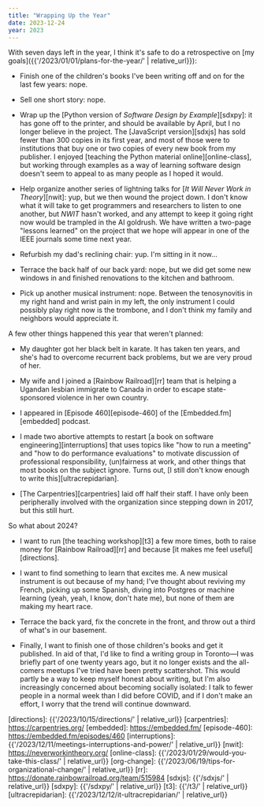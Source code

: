 ```yaml
---
title: "Wrapping Up the Year"
date: 2023-12-24
year: 2023
---
```


With seven days left in the year,
I think it's safe to do a retrospective on
[my goals]({{'/2023/01/01/plans-for-the-year/' | relative_url}}):

-   Finish one of the children's books I've been writing off and on for the last few years:
    nope.

-   Sell one short story:
    nope.

-   Wrap up the [Python version of *Software Design by Example*][sdxpy]:
    it has gone off to the printer,
    and should be available by April,
    but I no longer believe in the project.
    The [JavaScript version][sdxjs] has sold fewer than 300 copies in its first year,
    and most of those were to institutions
    that buy one or two copies of every new book from my publisher.
    I enjoyed [teaching the Python material online][online-class],
    but working through examples as a way of learning software design
    doesn't seem to appeal to as many people as I hoped it would.

-   Help organize another series of lightning talks for [*It Will Never Work in Theory*][nwit]:
    yup,
    but we then wound the project down.
    I don't know what it will take to get programmers and researchers to listen to one another,
    but *NWIT* hasn't worked,
    and any attempt to keep it going right now would be trampled in the AI goldrush.
    We have written a two-page "lessons learned" on the project
    that we hope will appear in one of the IEEE journals some time next year.

-   Refurbish my dad's reclining chair:
    yup.
    I'm sitting in it now…

-   Terrace the back half of our back yard:
    nope,
    but we did get some new windows in
    and finished renovations to the kitchen and bathroom.

-   Pick up another musical instrument:
    nope.
    Between the tenosynovitis in my right hand and wrist pain in my left,
    the only instrument I could possibly play right now is the trombone,
    and I don't think my family and neighbors would appreciate it.

A few other things happened this year that weren't planned:

-   My daughter got her black belt in karate.
    It has taken ten years,
    and she's had to overcome recurrent back problems,
    but we are very proud of her.

-   My wife and I joined a [Rainbow Railroad][rr] team
    that is helping a Ugandan lesbian immigrate to Canada
    in order to escape state-sponsored violence in her own country.

-   I appeared in [Episode 460][episode-460] of the [Embedded.fm][embedded] podcast.

-   I made two abortive attempts to restart
    [a book on software engineering][interruptions]
    that uses topics like "how to run a meeting" and "how to do performance evaluations"
    to motivate discussion of professional responsibility,
    (un)fairness at work,
    and other things that most books on the subject ignore.
    Turns out,
    [I still don't know enough to write this][ultracrepidarian].

-   [The Carpentries][carpentries] laid off half their staff.
    I have only been peripherally involved with the organization since stepping down in 2017,
    but this still hurt.

So what about 2024?

-   I want to run [the teaching workshop][t3] a few more times,
    both to raise money for [Rainbow Railroad][rr]
    and because [it makes me feel useful][directions].

-   I want to find something to learn that excites me.
    A new musical instrument is out because of my hand;
    I've thought about reviving my French,
    picking up some Spanish,
    diving into Postgres or machine learning (yeah, yeah, I know, don't hate me),
    but none of them are making my heart race.

-   Terrace the back yard,
    fix the concrete in the front,
    and throw out a third of what's in our basement.

-   Finally,
    I want to finish one of those children's books and get it published.
    In aid of that,
    I'd like to find a writing group in Toronto—I was briefly part of one twenty years ago,
    but it no longer exists
    and the all-comers meetups I've tried have been pretty scattershot.
    This would partly be a way to keep myself honest about writing,
    but I'm also increasingly concerned about becoming socially isolated:
    I talk to fewer people in a normal week than I did before COVID,
    and if I don't make an effort,
    I worry that the trend will continue downward.

[directions]: {{'/2023/10/15/directions/' | relative_url}}
[carpentries]: https://carpentries.org/
[embedded]: https://embedded.fm/
[episode-460]: https://embedded.fm/episodes/460
[interruptions]: {{'/2023/12/11/meetings-interruptions-and-power/' | relative_url}}
[nwit]: https://neverworkintheory.org/
[online-class]: {{'/2023/01/29/would-you-take-this-class/' | relative_url}}
[org-change]: {{'/2023/06/19/tips-for-organizational-change/' | relative_url}}
[rr]: https://donate.rainbowrailroad.org/team/515984
[sdxjs]: {{'/sdxjs/' | relative_url}}
[sdxpy]: {{'/sdxpy/' | relative_url}}
[t3]: {{'/t3/' | relative_url}}
[ultracrepidarian]: {{'/2023/12/12/it-ultracrepidarian/' | relative_url}}
